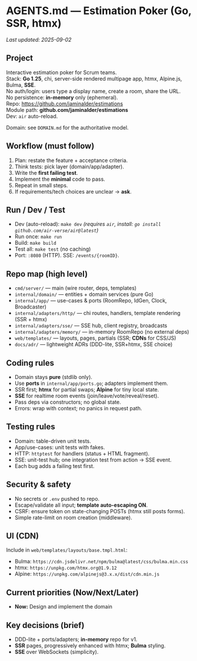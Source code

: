 # AGENTS.md — Estimation Poker (Go, SSR, htmx)

_Last updated: 2025-09-02_

## Project
Interactive estimation poker for Scrum teams.  
Stack: **Go 1.25**, chi, server-side rendered multipage app, htmx, Alpine.js, Bulma, **SSE**.  
No auth/login: users type a display name, create a room, share the URL.  
No persistence: **in-memory** only (ephemeral).  
Repo: https://github.com/jaminalder/estimations  
Module path: **github.com/jaminalder/estimations**  
Dev: `air` auto-reload.
  
Domain: see `DOMAIN.md` for the authoritative model.

## Workflow (must follow)
1) Plan: restate the feature + acceptance criteria.  
2) Think tests: pick layer (domain/app/adapter).  
3) Write the **first failing test**.  
4) Implement the **minimal** code to pass.  
5) Repeat in small steps.  
6) If requirements/tech choices are unclear → **ask**.

## Run / Dev / Test
- Dev (auto-reload): `make dev`  _(requires `air`, install: `go install github.com/air-verse/air@latest`)_
- Run once: `make run`
- Build: `make build`
- Test all: `make test`  (no caching)  
- Port: `:8080` (HTTP). SSE: `/events/{roomID}`.

## Repo map (high level)
- `cmd/server/` — main (wire router, deps, templates)
- `internal/domain/` — entities + domain services (pure Go)
- `internal/app/` — use-cases & ports (RoomRepo, IdGen, Clock, Broadcaster)
- `internal/adapters/http/` — chi routes, handlers, template rendering (SSR + htmx)
- `internal/adapters/sse/` — SSE hub, client registry, broadcasts
- `internal/adapters/memory/` — in-memory RoomRepo (no external deps)
- `web/templates/` — layouts, pages, partials (SSR; **CDNs** for CSS/JS)
- `docs/adr/` — lightweight ADRs (DDD-lite, SSR+htmx, SSE choice)

## Coding rules
- Domain stays **pure** (stdlib only).  
- Use **ports** in `internal/app/ports.go`; adapters implement them.  
- SSR first; **htmx** for partial swaps; **Alpine** for tiny local state.  
- **SSE** for realtime room events (join/leave/vote/reveal/reset).  
- Pass deps via constructors; no global state.  
- Errors: wrap with context; no panics in request path.

## Testing rules
- Domain: table-driven unit tests.  
- App/use-cases: unit tests with fakes.  
- HTTP: `httptest` for handlers (status + HTML fragment).  
- SSE: unit-test hub; one integration test from action → SSE event.  
- Each bug adds a failing test first.

## Security & safety
- No secrets or `.env` pushed to repo.  
- Escape/validate all input; **template auto-escaping ON**.  
- CSRF: ensure token on state-changing POSTs (htmx still posts forms).  
- Simple rate-limit on room creation (middleware).

## UI (CDN)
Include in `web/templates/layouts/base.tmpl.html`:
- Bulma: `https://cdn.jsdelivr.net/npm/bulma@latest/css/bulma.min.css`
- htmx: `https://unpkg.com/htmx.org@1.9.12`
- Alpine: `https://unpkg.com/alpinejs@3.x.x/dist/cdn.min.js`

## Current priorities (Now/Next/Later)
- **Now:** Design and implement the domain

## Key decisions (brief)
- DDD-lite + ports/adapters; **in-memory** repo for v1.  
- **SSR** pages, progressively enhanced with htmx; **Bulma** styling.  
- **SSE** over WebSockets (simplicity).
